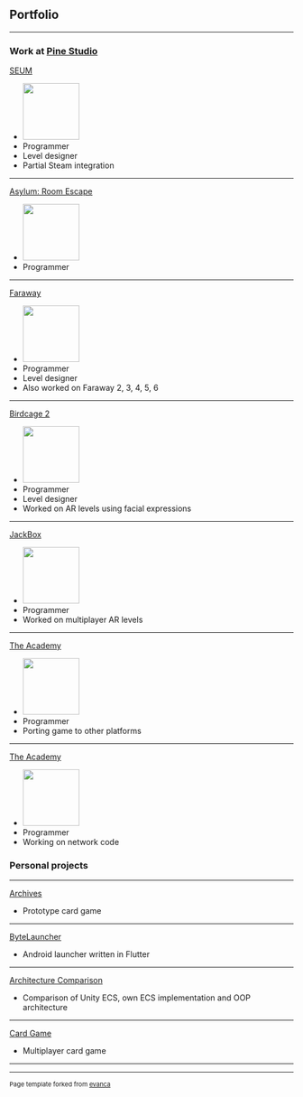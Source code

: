 ## Portfolio

---

### Work at [Pine Studio](https://pinestudio.co/)

[SEUM](https://store.steampowered.com/app/457210/SEUM_Speedrunners_from_Hell/)

* <img src="https://cdn.cloudflare.steamstatic.com/steam/apps/457210/ss_7472b1fce84fd45479de4df22cd8cb03d4f98e96.600x338.jpg" width="100"/>
* Programmer
* Level designer
* Partial Steam integration

---
[Asylum: Room Escape](https://play.google.com/store/apps/details?id=com.trappedllc.asylumescapevr)
* <img src="https://play-lh.googleusercontent.com/Ifvv4RFA7s2kzCHf0kCJ1sFVTDm_UY1L2z5NimWMFY1J5ZTtvt0f5omWJzxdfOKtvMg=s180-rw" width="100"/>
* Programmer

---

[Faraway](https://play.google.com/store/apps/details?id=com.mousecity.faraway)
* <img src="https://play-lh.googleusercontent.com/exED3HO2o1QSZYZyf0PlQcO6S5CL0TuErnMQrclGlrVZbR9yWnwN8YM0fy6XZwetRQ=s180-rw" width="100"/>
* Programmer
* Level designer
* Also worked on Faraway 2, 3, 4, 5, 6

---
[Birdcage 2](https://play.google.com/store/apps/details?id=com.mobigrow.thebirdcage2)
* <img src="https://play-lh.googleusercontent.com/wpaZcmcaVk9OBBEh2Ido5RuhTl_WcIbcWjlEIswrohkPeVHo1DDU1vbqa5uvbS0fEcg=s180-rw" width="100"/>
* Programmer
* Level designer
* Worked on AR levels using facial expressions

---
[JackBox](https://play.google.com/store/apps/details?id=com.mobigrow.puzzlebox)
* <img src="https://play-lh.googleusercontent.com/5ngQOdURRB37iC1fotaL2V9TzyogQ_96cQ69l-iPjZKbwV5xXBQ0E-Af0pwx3o-PPT8=s180-rw" width="100"/>
* Programmer
* Worked on multiplayer AR levels

---
[The Academy](https://play.google.com/store/apps/details?id=com.mobigrow.puzzlebox)
* <img src="https://play-lh.googleusercontent.com/CG1U7gDmi6Q7XesQ75mN-NFGQXcmjGQvh6DgmfTTadwhO-cVPRg6L-h6Zovn7s_2-Q=s180-rw" width="100"/>
* Programmer
* Porting game to other platforms

---
[The Academy](https://store.steampowered.com/app/1435790/Escape_Simulator)
* <img src="https://cdn.cloudflare.steamstatic.com/steam/apps/1435790/header.jpg?t=1613332475" width="100"/>
* Programmer
* Working on network code

### Personal projects

---
[Archives](https://superjura.github.io/ArchivesDemo/)
* Prototype card game

---
[ByteLauncher](https://play.google.com/store/apps/details?id=com.SuperJura.launcher)
* Android launcher written in Flutter

---
[Architecture Comparison](https://github.com/SuperJura/ArchitectureComparison)
* Comparison of Unity ECS, own ECS implementation and OOP architecture

---
[Card Game](https://github.com/SuperJura/CardGame)
* Multiplayer card game

---

---
<p style="font-size:11px">Page template forked from <a href="https://github.com/evanca/quick-portfolio">evanca</a></p>
<!-- Remove above link if you don't want to attibute -->
